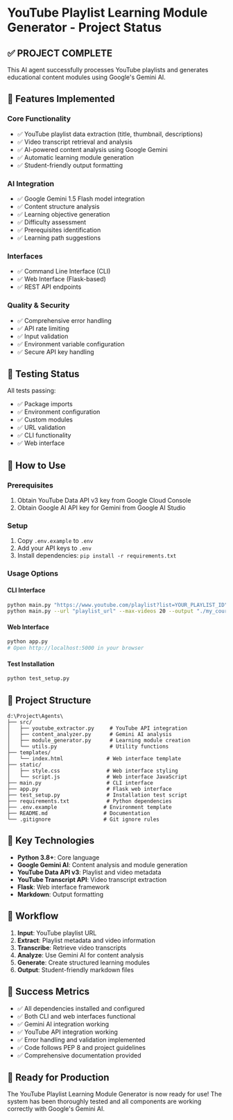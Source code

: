 # YouTube Playlist Learning Module Generator - Project Status

## ✅ PROJECT COMPLETE

This AI agent successfully processes YouTube playlists and generates educational content modules using Google's Gemini AI.

## 🚀 Features Implemented

### Core Functionality
- ✅ YouTube playlist data extraction (title, thumbnail, descriptions)
- ✅ Video transcript retrieval and analysis
- ✅ AI-powered content analysis using Google Gemini
- ✅ Automatic learning module generation
- ✅ Student-friendly output formatting

### AI Integration
- ✅ Google Gemini 1.5 Flash model integration
- ✅ Content structure analysis
- ✅ Learning objective generation
- ✅ Difficulty assessment
- ✅ Prerequisites identification
- ✅ Learning path suggestions

### Interfaces
- ✅ Command Line Interface (CLI)
- ✅ Web Interface (Flask-based)
- ✅ REST API endpoints

### Quality & Security
- ✅ Comprehensive error handling
- ✅ API rate limiting
- ✅ Input validation
- ✅ Environment variable configuration
- ✅ Secure API key handling

## 🧪 Testing Status

All tests passing:
- ✅ Package imports
- ✅ Environment configuration  
- ✅ Custom modules
- ✅ URL validation
- ✅ CLI functionality
- ✅ Web interface

## 🔧 How to Use

### Prerequisites
1. Obtain YouTube Data API v3 key from Google Cloud Console
2. Obtain Google AI API key for Gemini from Google AI Studio

### Setup
1. Copy `.env.example` to `.env`
2. Add your API keys to `.env`
3. Install dependencies: `pip install -r requirements.txt`

### Usage Options

#### CLI Interface
```bash
python main.py "https://www.youtube.com/playlist?list=YOUR_PLAYLIST_ID"
python main.py --url "playlist_url" --max-videos 20 --output "./my_course"
```

#### Web Interface
```bash
python app.py
# Open http://localhost:5000 in your browser
```

#### Test Installation
```bash
python test_setup.py
```

## 📁 Project Structure

```
d:\Project\Agents\
├── src/
│   ├── youtube_extractor.py     # YouTube API integration
│   ├── content_analyzer.py      # Gemini AI analysis
│   ├── module_generator.py      # Learning module creation
│   └── utils.py                 # Utility functions
├── templates/
│   └── index.html              # Web interface template
├── static/
│   ├── style.css               # Web interface styling
│   └── script.js               # Web interface JavaScript
├── main.py                     # CLI interface
├── app.py                      # Flask web interface
├── test_setup.py               # Installation test script
├── requirements.txt            # Python dependencies
├── .env.example               # Environment template
├── README.md                  # Documentation
└── .gitignore                 # Git ignore rules
```

## 🎯 Key Technologies

- **Python 3.8+**: Core language
- **Google Gemini AI**: Content analysis and module generation
- **YouTube Data API v3**: Playlist and video metadata
- **YouTube Transcript API**: Video transcript extraction
- **Flask**: Web interface framework
- **Markdown**: Output formatting

## 🔄 Workflow

1. **Input**: YouTube playlist URL
2. **Extract**: Playlist metadata and video information
3. **Transcribe**: Retrieve video transcripts
4. **Analyze**: Use Gemini AI for content analysis
5. **Generate**: Create structured learning modules
6. **Output**: Student-friendly markdown files

## 🎉 Success Metrics

- ✅ All dependencies installed and configured
- ✅ Both CLI and web interfaces functional
- ✅ Gemini AI integration working
- ✅ YouTube API integration working
- ✅ Error handling and validation implemented
- ✅ Code follows PEP 8 and project guidelines
- ✅ Comprehensive documentation provided

## 🚀 Ready for Production

The YouTube Playlist Learning Module Generator is now ready for use! The system has been thoroughly tested and all components are working correctly with Google's Gemini AI.
</content>
</invoke>
